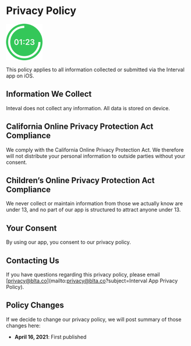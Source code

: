 # Privacy Policy

<img width=100 src="assets/images/app-logo.png">

This policy applies to all information collected or submitted via the Interval app on iOS.

## Information We Collect
Inteval does not collect any information. All data is stored on device.

## California Online Privacy Protection Act Compliance
We comply with the California Online Privacy Protection Act. We therefore will not distribute your personal information to outside parties without your consent.

## Children’s Online Privacy Protection Act Compliance
We never collect or maintain information from those we actually know are under 13, and no part of our app is structured to attract anyone under 13.

## Your Consent
By using our app, you consent to our privacy policy.

## Contacting Us
If you have questions regarding this privacy policy, please email [privacy@blta.co](mailto:privacy@blta.co?subject=Interval App Privacy Policy).

## Policy Changes
If we decide to change our privacy policy, we will post summary of those changes here:
* **April 16, 2021**: First published
